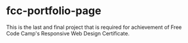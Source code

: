 # fcc-portfolio-page
This is the last and final project that is required for achievement of Free Code Camp's Responsive Web Design Certificate.
